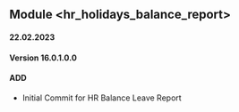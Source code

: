 ## Module <hr_holidays_balance_report>

#### 22.02.2023
#### Version 16.0.1.0.0
#### ADD
- Initial Commit for HR Balance Leave Report
